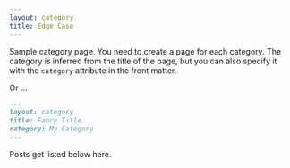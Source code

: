 ```yaml
---
layout: category
title: Edge Case
---
```


Sample category page. You need to create a page for each category.
The category is inferred from the title of the page, but you can also
specify it with the `category` attribute in the front matter.



Or ...

```md
---
layout: category
title: Fancy Title
category: My Category
---
```

Posts get listed below here.
